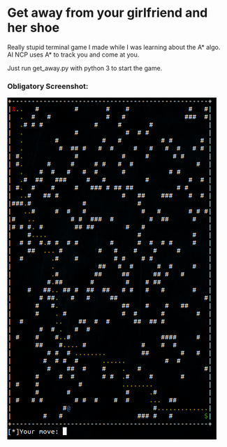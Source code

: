 # Get away from your girlfriend and her shoe

Really stupid terminal game I made while I was learning about the A* algo. AI NCP uses A* to track you and come at you.

Just run get_away.py with python 3 to start the game.

### Obligatory Screenshot:

![Screenshot](Screenshot.png)

